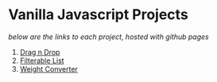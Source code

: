 # Vanilla Javascript Projects

*below are the links to each project, hosted with github pages*



1. [Drag n Drop](https://aman-maharshi.github.io/vanilla-js/drag-n-drop/)
2. [Filterable List](https://aman-maharshi.github.io/vanilla-js/filterable-list/)
3. [Weight Converter](https://aman-maharshi.github.io/vanilla-js/weight-converter/)